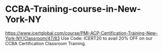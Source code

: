 # CCBA-Training-course-in-New-York-NY
https://www.icertglobal.com/course/PMI-ACP-Certification-Training-New-York-NY/Classroom/47/83      Use Code: ICERT20 to avail 20% OFF on our CCBA Certification Classroom Training.
